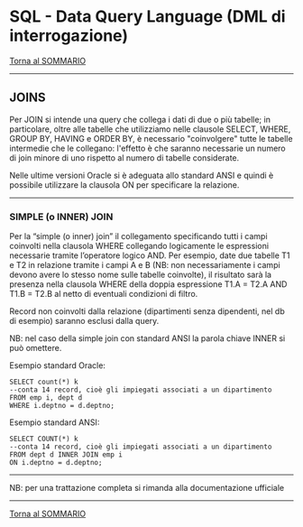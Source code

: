 # SQL - Data Query Language (DML di interrogazione)

[Torna al SOMMARIO](https://github.com/pmarconcini/DB_Oracle_Corso_Base/blob/master/000_sommario.md)

-----------------------------------
## JOINS

Per JOIN si intende una query che collega i dati di due o più tabelle; in particolare, oltre alle tabelle che utilizziamo nelle clausole SELECT, WHERE, GROUP BY, HAVING e ORDER BY, è necessario "coinvolgere" tutte le tabelle intermedie che le collegano: l'effetto è che saranno necessarie un numero di join minore di uno rispetto al numero di tabelle considerate.

Nelle ultime versioni Oracle si è adeguata allo standard ANSI e quindi è possibile utilizzare la clausola ON per specificare la relazione.

-----------------------------------
### SIMPLE (o INNER) JOIN

Per la “simple (o inner) join” il collegamento specificando tutti i campi coinvolti nella clausola WHERE collegando logicamente le espressioni necessarie tramite l’operatore logico AND. Per esempio, date due tabelle T1 e T2 in relazione tramite i campi A e B (NB: non necessariamente i campi devono avere lo stesso nome sulle tabelle coinvolte), il risultato sarà la presenza nella clausola WHERE della doppia espressione T1.A = T2.A AND T1.B = T2.B al netto di eventuali condizioni di filtro.

Record non coinvolti dalla relazione (dipartimenti senza dipendenti, nel db di esempio) saranno esclusi dalla query.

NB: nel caso della simple join con standard ANSI la parola chiave INNER si può omettere.


Esempio standard Oracle:

    SELECT count(*) k        
    --conta 14 record, cioè gli impiegati associati a un dipartimento
    FROM emp i, dept d
    WHERE i.deptno = d.deptno;

Esempio standard ANSI:

    SELECT COUNT(*) k        
    --conta 14 record, cioè gli impiegati associati a un dipartimento
    FROM dept d INNER JOIN emp i
    ON i.deptno = d.deptno;



-----------------------------------

NB: per una trattazione completa si rimanda alla documentazione ufficiale

-----------------------------------
[Torna al SOMMARIO](https://github.com/pmarconcini/DB_Oracle_Corso_Base/blob/master/000_sommario.md)
